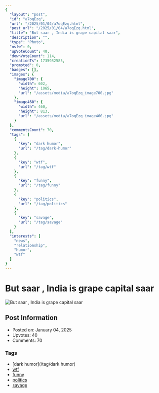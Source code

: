 ```yaml
---
{
  "layout": "post",
  "id": "a7oqEzq",
  "url": "/2025/01/04/a7oqEzq.html",
  "post_url": "/2025/01/04/a7oqEzq.html",
  "title": "But saar , India is grape capital saar",
  "description": "",
  "type": "Photo",
  "nsfw": 0,
  "upVoteCount": 40,
  "downVoteCount": 114,
  "creationTs": 1735982585,
  "promoted": 0,
  "badges": [],
  "images": {
    "image700": {
      "width": 602,
      "height": 1065,
      "url": "/assets/media/a7oqEzq_image700.jpg"
    },
    "image460": {
      "width": 460,
      "height": 813,
      "url": "/assets/media/a7oqEzq_image460.jpg"
    }
  },
  "commentsCount": 70,
  "tags": [
    {
      "key": "dark humor",
      "url": "/tag/dark-humor"
    },
    {
      "key": "wtf",
      "url": "/tag/wtf"
    },
    {
      "key": "funny",
      "url": "/tag/funny"
    },
    {
      "key": "politics",
      "url": "/tag/politics"
    },
    {
      "key": "savage",
      "url": "/tag/savage"
    }
  ],
  "interests": [
    "news",
    "relationship",
    "humor",
    "wtf"
  ]
}
---
```


# But saar , India is grape capital saar

![But saar , India is grape capital saar](/assets/media/a7oqEzq_image700.jpg)

## Post Information

- Posted on: January 04, 2025
- Upvotes: 40
- Comments: 70

### Tags

- [dark humor](/tag/dark humor)
- [wtf](/tag/wtf)
- [funny](/tag/funny)
- [politics](/tag/politics)
- [savage](/tag/savage)
